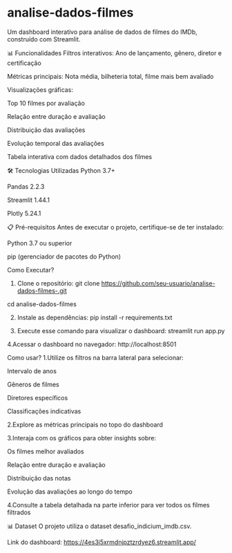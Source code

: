 # analise-dados-filmes
Um dashboard interativo para análise de dados de filmes do IMDb, construído com Streamlit.

📊 Funcionalidades
Filtros interativos: Ano de lançamento, gênero, diretor e certificação

Métricas principais: Nota média, bilheteria total, filme mais bem avaliado

Visualizações gráficas:

Top 10 filmes por avaliação

Relação entre duração e avaliação

Distribuição das avaliações

Evolução temporal das avaliações

Tabela interativa com dados detalhados dos filmes

🛠️ Tecnologias Utilizadas
Python 3.7+

Pandas 2.2.3

Streamlit 1.44.1

Plotly 5.24.1

📋 Pré-requisitos
Antes de executar o projeto, certifique-se de ter instalado:

Python 3.7 ou superior

pip (gerenciador de pacotes do Python)

Como Executar?
1. Clone o repositório:
git clone https://github.com/seu-usuario/analise-dados-filmes-.git 

cd analise-dados-filmes

2. Instale as dependências:
pip install -r requirements.txt

3. Execute esse comando para visualizar o dashboard:
streamlit run app.py

4.Acessar o dashboard no navegador:
http://localhost:8501

Como usar?
1.Utilize os filtros na barra lateral para selecionar:

Intervalo de anos

Gêneros de filmes

Diretores específicos

Classificações indicativas

2.Explore as métricas principais no topo do dashboard

3.Interaja com os gráficos para obter insights sobre:

Os filmes melhor avaliados

Relação entre duração e avaliação

Distribuição das notas

Evolução das avaliações ao longo do tempo

4.Consulte a tabela detalhada na parte inferior para ver todos os filmes filtrados

📊 Dataset
O projeto utiliza o dataset desafio_indicium_imdb.csv.

Link do dashboard:
https://4es3i5xrmdnjpztzrdyez6.streamlit.app/